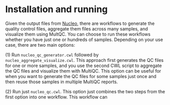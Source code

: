 # Installation and running

Given the output files from [Nucleo](https://github.com/msk-access/nucleo), there are workflows to generate the quality control files, aggregate them files across many samples, and visualize them using MultQC. You can choose to run these workflows whether you have just one or hundreds of samples. Depending on your use case, there are two main options:

(1) Run `nucleo_qc_generator.cwl` followed by `nucleo_aggregate_visualize.cwl`. This approach first generates the QC files for one or more samples, and you use the second CWL script to aggregate the QC files and visualize them with MultiQC. This option can be useful for when you want to generate the QC files for some samples just once and then reuse those samples in multiple MultiQC reports.

(2) Run just `nucleo_qc.cwl`. This option just combines the two steps from the first option into one workflow. This workflow can
